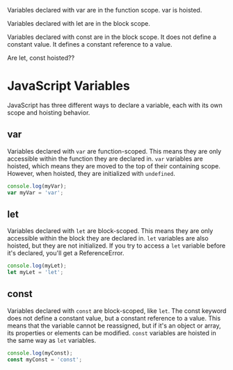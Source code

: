 Variables declared with var are in the function scope. var is hoisted.

Variables declared with let are in the block scope.

Variables declared with const are in the block scope. It does not define a constant value. It defines a constant reference to a value.

Are let, const hoisted??

# JavaScript Variables

JavaScript has three different ways to declare a variable, each with its own scope and hoisting behavior.

## var

Variables declared with `var` are function-scoped. This means they are only accessible within the function they are declared in. `var` variables are hoisted, which means they are moved to the top of their containing scope. However, when hoisted, they are initialized with `undefined`.

```javascript
console.log(myVar);
var myVar = 'var';
```

## let
Variables declared with `let` are block-scoped. This means they are only accessible within the block they are declared in. `let` variables are also hoisted, but they are not initialized. If you try to access a `let` variable before it's declared, you'll get a ReferenceError.

```javascript
console.log(myLet);
let myLet = 'let';
```

## const

Variables declared with `const` are block-scoped, like `let`. The const keyword does not define a constant value, but a constant reference to a value. This means that the variable cannot be reassigned, but if it's an object or array, its properties or elements can be modified. `const` variables are hoisted in the same way as `let` variables.

```javascript
console.log(myConst);
const myConst = 'const';
```
